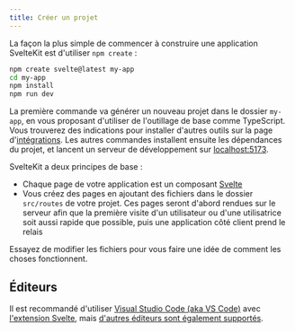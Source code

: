 ```yaml
---
title: Créer un projet
---
```


La façon la plus simple de commencer à construire une application SvelteKit est d'utiliser `npm create` :

```bash
npm create svelte@latest my-app
cd my-app
npm install
npm run dev
```

La première commande va générer un nouveau projet dans le dossier `my-app`, en vous proposant d'utiliser de l'outillage de base comme TypeScript.
Vous trouverez des indications pour installer d'autres outils sur la page d'[intégrations](./integrations). Les autres commandes installent ensuite les dépendances du projet, et lancent un serveur de développement sur [localhost:5173](http://localhost:5173).

SvelteKit a deux principes de base :

- Chaque page de votre application est un composant [Svelte](PUBLIC_SVELTE_SITE_URL)
- Vous créez des pages en ajoutant des fichiers dans le dossier `src/routes` de votre projet. Ces pages seront d'abord rendues sur le serveur afin que la première visite d'un utilisateur ou d'une utilisatrice soit aussi rapide que possible, puis une application côté client prend le relais

Essayez de modifier les fichiers pour vous faire une idée de comment les choses fonctionnent.

## Éditeurs

Il est recommandé d'utiliser [Visual Studio Code (aka VS Code)](https://code.visualstudio.com/download) avec [l'extension Svelte](https://marketplace.visualstudio.com/items?itemName=svelte.svelte-vscode), mais [d'autres éditeurs sont également supportés](https://sveltesociety.dev/tools#editor-support).

